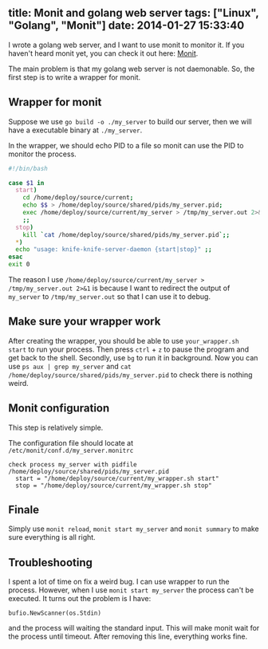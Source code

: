 title: Monit and golang web server
tags: ["Linux", "Golang", "Monit"]
date: 2014-01-27 15:33:40
---

I wrote a golang web server, and I want to use monit to monitor it. If you haven't heard monit yet, you can check it out here: [Monit](http://mmonit.com/monit/).

The main problem is that my golang web server is not daemonable. So, the first step is to write a wrapper for monit.


## Wrapper for monit

Suppose we use `go build -o ./my_server` to build our server, then we will have a executable binary at `./my_server`.

In the wrapper, we should echo PID to a file so monit can use the PID to monitor the process.

```bash
#!/bin/bash

case $1 in
  start)
    cd /home/deploy/source/current;
    echo $$ > /home/deploy/source/shared/pids/my_server.pid;
    exec /home/deploy/source/current/my_server > /tmp/my_server.out 2>&1;
    ;;
  stop)
    kill `cat /home/deploy/source/shared/pids/my_server.pid`;;
  *)
  echo "usage: knife-knife-server-daemon {start|stop}" ;;
esac
exit 0
```

The reason I use `/home/deploy/source/current/my_server > /tmp/my_server.out 2>&1` is because I want to redirect the output of `my_server` to `/tmp/my_server.out` so that I can use it to debug.


## Make sure your wrapper work

After creating the wrapper, you should be able to use `your_wrapper.sh start` to run your process. Then press `ctrl` + `z` to pause the program and get back to the shell. Secondly, use `bg` to run it in background. Now you can use `ps aux | grep my_server` and `cat /home/deploy/source/shared/pids/my_server.pid` to check there is nothing weird.


## Monit configuration

This step is relatively simple.

The configuration file should locate at `/etc/monit/conf.d/my_server.monitrc`

```
check process my_server with pidfile /home/deploy/source/shared/pids/my_server.pid
  start = "/home/deploy/source/current/my_wrapper.sh start"
  stop = "/home/deploy/source/current/my_wrapper.sh stop"
```

## Finale

Simply use `monit reload`, `monit start my_server` and `monit summary` to make sure everything is all right.

## Troubleshooting

I spent a lot of time on fix a weird bug. I can use wrapper to run the process. However, when I use `monit start my_server` the process can't be executed. It turns out the problem is I have:

```
bufio.NewScanner(os.Stdin)
```

and the process will waiting the standard input. This will make monit wait for the process until timeout. After removing this line, everything works fine.
